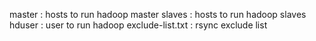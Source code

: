 master : hosts to run hadoop master
slaves : hosts to run hadoop slaves
hduser : user to run hadoop
exclude-list.txt : rsync exclude list 
